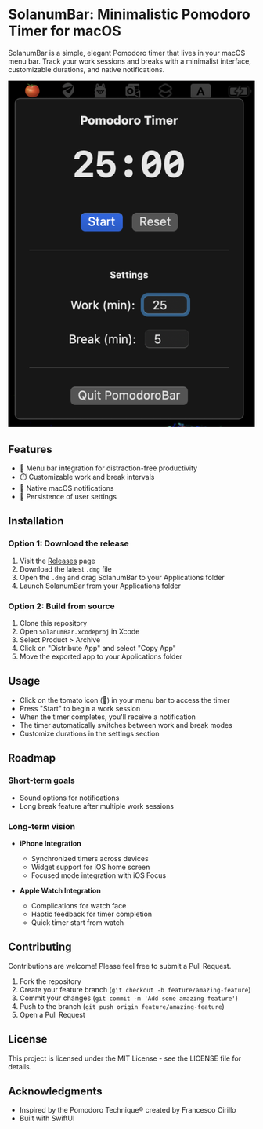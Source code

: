 # SolanumBar: Minimalistic Pomodoro Timer for macOS

SolanumBar is a simple, elegant Pomodoro timer that lives in your macOS menu bar. Track your work sessions and breaks with a minimalist interface, customizable durations, and native notifications.

![SolanumBar Screenshot](solanum.png)

## Features

- 🍅 Menu bar integration for distraction-free productivity
- ⏱️ Customizable work and break intervals
- 🔔 Native macOS notifications
- 💾 Persistence of user settings

## Installation

### Option 1: Download the release
1. Visit the [Releases](https://github.com/dglubokov/SolanumBar/releases) page
2. Download the latest `.dmg` file
3. Open the `.dmg` and drag SolanumBar to your Applications folder
4. Launch SolanumBar from your Applications folder

### Option 2: Build from source
1. Clone this repository
2. Open `SolanumBar.xcodeproj` in Xcode
3. Select Product > Archive
4. Click on "Distribute App" and select "Copy App"
5. Move the exported app to your Applications folder

## Usage

- Click on the tomato icon (🍅) in your menu bar to access the timer
- Press "Start" to begin a work session
- When the timer completes, you'll receive a notification
- The timer automatically switches between work and break modes
- Customize durations in the settings section

## Roadmap

### Short-term goals
- Sound options for notifications
- Long break feature after multiple work sessions

### Long-term vision
- **iPhone Integration**
  - Synchronized timers across devices
  - Widget support for iOS home screen
  - Focused mode integration with iOS Focus

- **Apple Watch Integration**
  - Complications for watch face
  - Haptic feedback for timer completion
  - Quick timer start from watch


## Contributing

Contributions are welcome! Please feel free to submit a Pull Request.

1. Fork the repository
2. Create your feature branch (`git checkout -b feature/amazing-feature`)
3. Commit your changes (`git commit -m 'Add some amazing feature'`)
4. Push to the branch (`git push origin feature/amazing-feature`)
5. Open a Pull Request

## License

This project is licensed under the MIT License - see the LICENSE file for details.

## Acknowledgments

- Inspired by the Pomodoro Technique® created by Francesco Cirillo
- Built with SwiftUI
